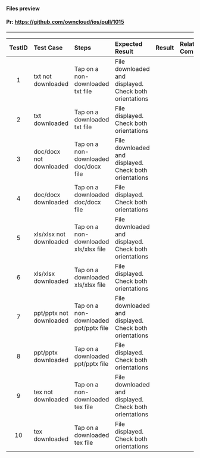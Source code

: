 #### Files preview

#### Pr: https://github.com/owncloud/ios/pull/1015



---

 
| TestID | Test Case | Steps | Expected Result | Result | Related Comment |
| :----: | :-------- | :---- | :-------------- | :----: | :-------------- |
| 1 | txt not downloaded | Tap on a non-downloaded txt file | File downloaded and displayed. Check both orientations |   |  |
| 2 | txt downloaded | Tap on a downloaded txt file | File displayed. Check both orientations |   |  |
| 3 | doc/docx not downloaded | Tap on a non-downloaded doc/docx file | File downloaded and displayed. Check both orientations |   |  |
| 4 | doc/docx downloaded | Tap on a downloaded doc/docx file | File displayed. Check both orientations |   |  |
| 5 | xls/xlsx not downloaded | Tap on a non-downloaded xls/xlsx file | File downloaded and displayed. Check both orientations |   |  |
| 6 | xls/xlsx downloaded | Tap on a downloaded xls/xlsx file | File displayed. Check both orientations |   |  |
| 7 | ppt/pptx not downloaded | Tap on a non-downloaded ppt/pptx file | File downloaded and displayed. Check both orientations |   |  |
| 8 | ppt/pptx downloaded | Tap on a downloaded ppt/pptx file | File displayed. Check both orientations |   |  |
| 9 | tex not downloaded | Tap on a non-downloaded tex file | File downloaded and displayed. Check both orientations |   |  |
| 10 | tex downloaded | Tap on a downloaded tex file | File displayed. Check both orientations |   |  |
